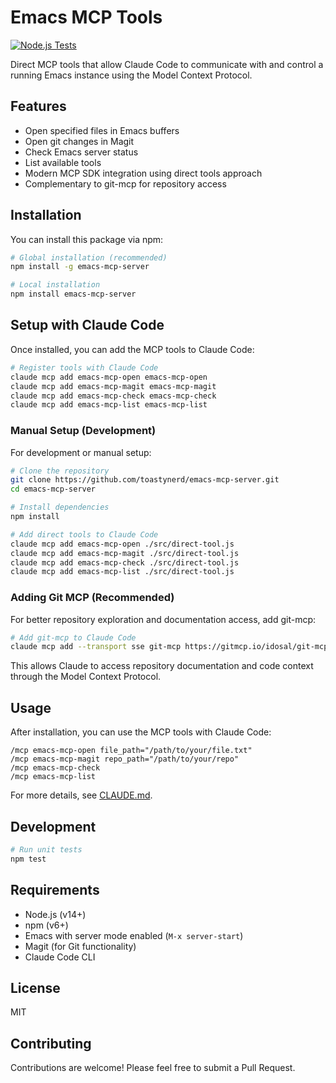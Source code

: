 # Emacs MCP Tools

[![Node.js Tests](https://github.com/toastynerd/emacs-mcp-server/actions/workflows/node-tests.yml/badge.svg)](https://github.com/toastynerd/emacs-mcp-server/actions/workflows/node-tests.yml)

Direct MCP tools that allow Claude Code to communicate with and control a running Emacs instance using the Model Context Protocol.

## Features

- Open specified files in Emacs buffers
- Open git changes in Magit
- Check Emacs server status
- List available tools
- Modern MCP SDK integration using direct tools approach
- Complementary to git-mcp for repository access

## Installation

You can install this package via npm:

```bash
# Global installation (recommended)
npm install -g emacs-mcp-server

# Local installation
npm install emacs-mcp-server
```

## Setup with Claude Code

Once installed, you can add the MCP tools to Claude Code:

```bash
# Register tools with Claude Code
claude mcp add emacs-mcp-open emacs-mcp-open
claude mcp add emacs-mcp-magit emacs-mcp-magit
claude mcp add emacs-mcp-check emacs-mcp-check
claude mcp add emacs-mcp-list emacs-mcp-list
```

### Manual Setup (Development)

For development or manual setup:

```bash
# Clone the repository
git clone https://github.com/toastynerd/emacs-mcp-server.git
cd emacs-mcp-server

# Install dependencies
npm install

# Add direct tools to Claude Code
claude mcp add emacs-mcp-open ./src/direct-tool.js
claude mcp add emacs-mcp-magit ./src/direct-tool.js
claude mcp add emacs-mcp-check ./src/direct-tool.js
claude mcp add emacs-mcp-list ./src/direct-tool.js
```

### Adding Git MCP (Recommended)

For better repository exploration and documentation access, add git-mcp:

```bash
# Add git-mcp to Claude Code
claude mcp add --transport sse git-mcp https://gitmcp.io/idosal/git-mcp
```

This allows Claude to access repository documentation and code context through the Model Context Protocol.

## Usage

After installation, you can use the MCP tools with Claude Code:

```
/mcp emacs-mcp-open file_path="/path/to/your/file.txt"
/mcp emacs-mcp-magit repo_path="/path/to/your/repo"
/mcp emacs-mcp-check
/mcp emacs-mcp-list
```

For more details, see [CLAUDE.md](CLAUDE.md).

## Development

```bash
# Run unit tests
npm test
```

## Requirements

- Node.js (v14+)
- npm (v6+)
- Emacs with server mode enabled (`M-x server-start`)
- Magit (for Git functionality)
- Claude Code CLI

## License

MIT

## Contributing

Contributions are welcome! Please feel free to submit a Pull Request.